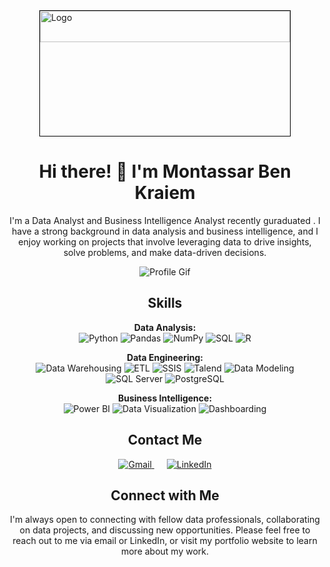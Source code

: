 <div style="max-width: 400px; height: 200px; margin: 0 auto; border: 1px solid #000;">
  <img src=https://flatironschool.com/wp-content/uploads/2021/12/DataAnalytics-061621-CoverFull.jpg?b=1&s=612x612&w=0&k=20&c=UTB_9PqD2hNvHXAmaXjXT9Mhzl-jRPmWGhdC4M9kIys=" alt="Logo" style="width: 100%; height: 50%; object-fit: cover; display: block;" />
</div>



<!-- Your Name -->
<h1 align="center">Hi there! 👋 I'm Montassar Ben Kraiem</h1>

<!-- About Me -->
<p align="center">I'm a Data Analyst and Business Intelligence Analyst recently guraduated . I have a strong background in data analysis and business intelligence, and I enjoy working on projects that involve leveraging data to drive insights, solve problems, and make data-driven decisions.</p>

<p align="center"> <img src="https://user-images.githubusercontent.com/84115928/142569072-22fdc7ac-5815-4e96-b84d-f918a85d47ec.gif" alt="Profile Gif" /> </p>

<!-- Skills -->
<h2 align="center">Skills</h2>
<p align="center">
  <strong>Data Analysis:</strong><br>
  <img src="https://img.shields.io/badge/Python-FFD43B?style=for-the-badge&logo=python&logoColor=blue" alt="Python">
  <img src="https://img.shields.io/badge/Pandas-2C2D72?style=for-the-badge&logo=pandas&logoColor=white" alt="Pandas">
  <img src="https://img.shields.io/badge/Numpy-777BB4?style=for-the-badge&logo=numpy&logoColor=white" alt="NumPy">
  <img src="https://img.shields.io/badge/SQL-4479A1?style=for-the-badge&logo=sql&logoColor=white" alt="SQL">
  <img src="https://img.shields.io/badge/R-276DC3?style=for-the-badge&logo=r&logoColor=white" alt="R">
</p>
<p align="center">
  <strong>Data Engineering:</strong><br>
  <img src="https://img.shields.io/badge/Data%20Warehousing-4A154B?style=for-the-badge&logo=data%20warehousing&logoColor=white" alt="Data Warehousing">
  <img src="https://img.shields.io/badge/ETL-FFA500?style=for-the-badge&logo=etl&logoColor=white" alt="ETL">
  <img src="https://img.shields.io/badge/SSIS-5B77A1?style=for-the-badge&logo=ssis&logoColor=white" alt="SSIS">
  <img src="https://img.shields.io/badge/Talend-FF6D70?style=for-the-badge&logo=Talend&logoColor=white" alt="Talend">
  <img src="https://img.shields.io/badge/Data%20Modeling-AB7A3F?style=for-the-badge&logo=data%20modeling&logoColor=white" alt="Data Modeling">
  <img src="https://img.shields.io/badge/SQL%20Server-CC2927?style=for-the-badge&logo=microsoft%20sql%20server&logoColor=white" alt="SQL Server">
  <img src="https://img.shields.io/badge/PostgreSQL-4169E1?style=for-the-badge&logo=postgresql&logoColor=white" alt="PostgreSQL">
</p>
<p align="center">
  <strong>Business Intelligence:</strong><br>
  <img src="https://img.shields.io/badge/PowerBI-F2C811?style=for-the-badge&logo=Power%20BI&logoColor=white" alt="Power BI">
  <img src="https://img.shields.io/badge/Data%20Visualization-FF6B4B?style=for-the-badge&logo=data%20visualization&logoColor=white" alt="Data Visualization">
  <img src="https://img.shields.io/badge/Dashboarding-1769FF?style=for-the-badge&logo=dashboarding&logoColor=white" alt="Dashboarding">
</p>

<!-- Contact Me -->
<h2 align="center">Contact Me</h2>
<p align="center">
  <a target="_blank" href="mailto:montassar.benkraiem@esprit.tn" style="margin-right: 10px;">
    <img alt="Gmail"  src="https://img.shields.io/badge/Gmail-D14836?style=for-the-badge&logo=gmail&logoColor=white" />
  </a>
  
  <a target="_blank" href="https://www.linkedin.com/in/montassar-ben-kraiem-4a9a9713b/" style="margin-left: 10px;">
    <img alt="LinkedIn"  src="https://img.shields.io/badge/LinkedIn-0077B5?style=for-the-badge&logo=linkedin&logoColor=white" />
  </a>
</p>


<!-- Connect with Me -->
<h2 align="center">Connect with Me</h2>
<p align="center">
  I'm always open to connecting with fellow data professionals, collaborating on data projects, and discussing new opportunities. Please feel free to reach out to me via email or LinkedIn, or visit my portfolio website to learn more about my work.
</p>

